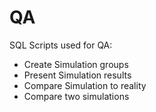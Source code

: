 # QA
SQL Scripts used for QA:
* Create Simulation groups
* Present Simulation results
* Compare Simulation to reality
* Compare two simulations


